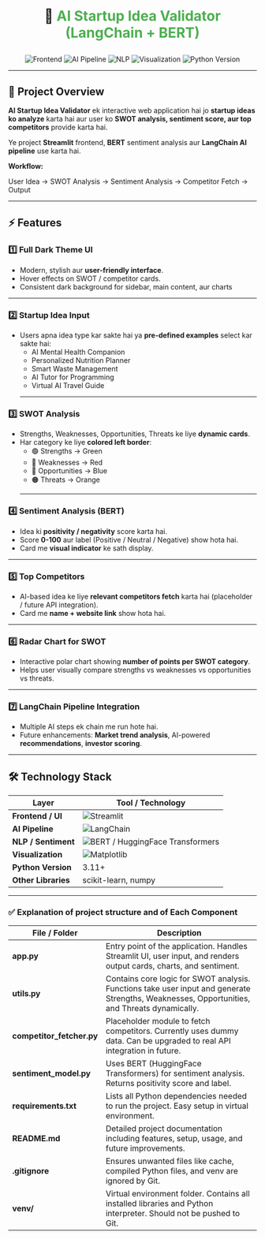 # <p align="center">🚀 <span style="color:#4CAF50">AI Startup Idea Validator (LangChain + BERT)</span></p>

<p align="center">
  <img src="https://img.shields.io/badge/Frontend-Streamlit-blue?style=flat&logo=streamlit&logoColor=white" alt="Frontend"/>
  <img src="https://img.shields.io/badge/AI-Python%20%26%20LangChain-orange?style=flat&logo=python&logoColor=white" alt="AI Pipeline"/>
  <img src="https://img.shields.io/badge/NLP-BERT-red?style=flat&logo=transformers&logoColor=white" alt="NLP"/>
  <img src="https://img.shields.io/badge/Visualization-Matplotlib-lightblue?style=flat&logo=matplotlib&logoColor=black" alt="Visualization"/>
  <img src="https://img.shields.io/badge/Dependencies-Python%203.11+-yellow?style=flat" alt="Python Version"/>
</p>

---

## 🔹 **Project Overview**

**AI Startup Idea Validator** ek interactive web application hai jo **startup ideas ko analyze** karta hai aur user ko **SWOT analysis, sentiment score, aur top competitors** provide karta hai.  

Ye project **Streamlit** frontend, **BERT** sentiment analysis aur **LangChain AI pipeline** use karta hai.  

**Workflow:**

User Idea -> SWOT Analysis -> Sentiment Analysis -> Competitor Fetch -> Output

---

## ⚡ **Features**

### 1️⃣ Full Dark Theme UI
- Modern, stylish aur **user-friendly interface**.  
- Hover effects on SWOT / competitor cards.  
- Consistent dark background for sidebar, main content, aur charts
- ------------------------------------------------------------------------------------------------------------------------------

### 2️⃣ Startup Idea Input
- Users apna idea type kar sakte hai ya **pre-defined examples** select kar sakte hai:  
  - AI Mental Health Companion  
  - Personalized Nutrition Planner  
  - Smart Waste Management  
  - AI Tutor for Programming  
  - Virtual AI Travel Guide
  - -----------------------------------------------------------------------------------------

### 3️⃣ SWOT Analysis
- Strengths, Weaknesses, Opportunities, Threats ke liye **dynamic cards**.  
- Har category ke liye **colored left border**:  
  - 🟢 Strengths → Green  
  - 🔴 Weaknesses → Red  
  - 🔵 Opportunities → Blue  
  - 🟠 Threats → Orange
  - ----------------------------------------------------------------------------------------

### 4️⃣ Sentiment Analysis (BERT)
- Idea ki **positivity / negativity** score karta hai.  
- Score **0-100** aur label (Positive / Neutral / Negative) show hota hai.  
- Card me **visual indicator** ke sath display.
---------------------------------------------------------------------------------------------------------------------
### 5️⃣ Top Competitors
- AI-based idea ke liye **relevant competitors fetch** karta hai (placeholder / future API integration).  
- Card me **name + website link** show hota hai.
------------------------------------------------------------------------------------
### 6️⃣ Radar Chart for SWOT
- Interactive polar chart showing **number of points per SWOT category**.  
- Helps user visually compare strengths vs weaknesses vs opportunities vs threats.
- -----------------------------------------------------------------------------------------

### 7️⃣ LangChain Pipeline Integration
- Multiple AI steps ek chain me run hote hai.  
- Future enhancements: **Market trend analysis**, AI-powered **recommendations**, **investor scoring**.

---------------------------------------------------------------------------------

## 🛠 **Technology Stack**

| Layer | Tool / Technology |
|-------|-----------------|
| **Frontend / UI** | ![Streamlit](https://img.shields.io/badge/Streamlit-FF4B4B?style=flat&logo=streamlit&logoColor=white) |
| **AI Pipeline** | ![LangChain](https://img.shields.io/badge/LangChain-00BFFF?style=flat) |
| **NLP / Sentiment** | ![BERT](https://img.shields.io/badge/BERT-FF6F61?style=flat) / HuggingFace Transformers |
| **Visualization** | ![Matplotlib](https://img.shields.io/badge/Matplotlib-11557C?style=flat&logo=matplotlib&logoColor=white) |
| **Python Version** | 3.11+ |
| **Other Libraries** | scikit-learn, numpy |

---

### ✅ Explanation of project structure and of Each Component

| File / Folder             | Description |
|---------------------------|-------------|
| **app.py**                | Entry point of the application. Handles Streamlit UI, user input, and renders output cards, charts, and sentiment. |
| **utils.py**              | Contains core logic for SWOT analysis. Functions take user input and generate Strengths, Weaknesses, Opportunities, and Threats dynamically. |
| **competitor_fetcher.py** | Placeholder module to fetch competitors. Currently uses dummy data. Can be upgraded to real API integration in future. |
| **sentiment_model.py**    | Uses BERT (HuggingFace Transformers) for sentiment analysis. Returns positivity score and label. |
| **requirements.txt**      | Lists all Python dependencies needed to run the project. Easy setup in virtual environment. |
| **README.md**             | Detailed project documentation including features, setup, usage, and future improvements. |
| **.gitignore**            | Ensures unwanted files like cache, compiled Python files, and venv are ignored by Git. |
| **venv/**                 | Virtual environment folder. Contains all installed libraries and Python interpreter. Should not be pushed to Git. |
